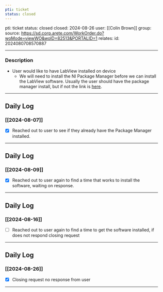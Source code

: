 ```yaml
---
pti: ticket
status: closed
---
```

pti: ticket 
status: closed
closed: 2024-08-26
user: [[Colin Brown]]
group: 
source: https://sd.corp.arete.com/WorkOrder.do?woMode=viewWO&woID=82513&PORTALID=1
relates: 
id: 2024080708570887

---
### Description
- User would like to have LabView installed on device
	- We will need to install the NI Package Manager before we can install the LabView software. Usually the user should have the package manager install, but if not the link is [here](https://www.ni.com/en/support/downloads/software-products/download.package-manager.html#322516).
---
## Daily Log
### [[2024-08-07]]
- [x] Reached out to user to see if they already have the Package Manager installed.
---
## Daily Log
### [[2024-08-09]]
- [x] Reached out to user again to find a time that works to install the software, waiting on response.
---
## Daily Log
### [[2024-08-16]]
- [ ] Reached out to user again to find a time to get the software installed, if does not respond closing request 
---
## Daily Log
### [[2024-08-26]]
- [x] Closing request no response from user
---













